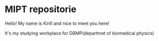 # MIPT repositorie 
Hello! My name is Kirill and nice to meet you here!

It's my studying workplace for DBMP(departmet of biomedical physics)
